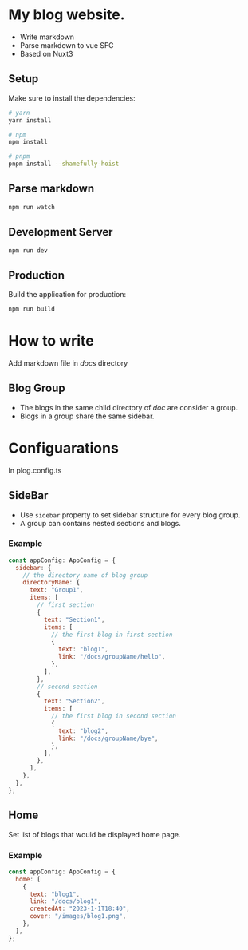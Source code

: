 # My blog website.

- Write markdown
- Parse markdown to vue SFC
- Based on Nuxt3

## Setup

Make sure to install the dependencies:

```bash
# yarn
yarn install

# npm
npm install

# pnpm
pnpm install --shamefully-hoist
```

## Parse markdown

```bash
npm run watch
```

## Development Server

```bash
npm run dev
```

## Production

Build the application for production:

```bash
npm run build
```

# How to write

Add markdown file in _docs_ directory

## Blog Group

- The blogs in the same child directory of _doc_ are consider a group.
- Blogs in a group share the same sidebar.

# Configuarations

In plog.config.ts

## SideBar

- Use `sidebar` property to set sidebar structure for every blog group.
- A group can contains nested sections and blogs.

### Example
```javascript
const appConfig: AppConfig = {
  sidebar: {
    // the directory name of blog group
    directoryName: {
      text: "Group1",
      items: [
        // first section
        {
          text: "Section1",
          items: [
            // the first blog in first section
            {
              text: "blog1",
              link: "/docs/groupName/hello",
            },
          ],
        },
        // second section
        {
          text: "Section2",
          items: [
            // the first blog in second section
            {
              text: "blog2",
              link: "/docs/groupName/bye",
            },
          ],
        },
      ],
    },
  },
};
```

## Home

Set list of blogs that would be displayed home page.

### Example
```javascript
const appConfig: AppConfig = {
  home: [
    {
      text: "blog1",
      link: "/docs/blog1",
      createdAt: "2023-1-1T18:40", 
      cover: "/images/blog1.png",
    },
  ],
};
```
